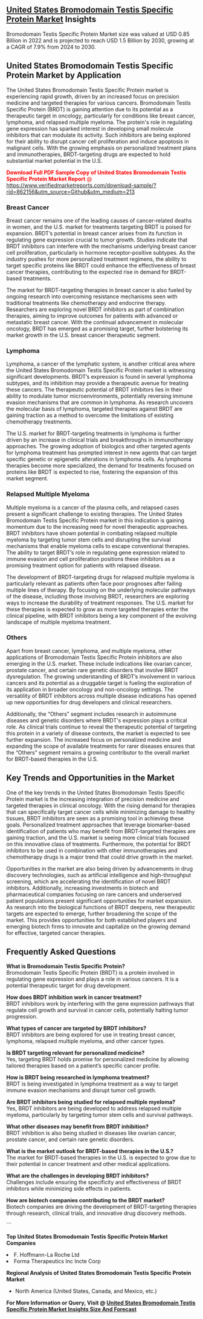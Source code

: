 <h2><a href="https://www.verifiedmarketreports.com/download-sample/?rid=862156&amp;utm_source=Github&amp;utm_medium=213" target="_blank">United States Bromodomain Testis Specific Protein Market</a> Insights</h2><p>Bromodomain Testis Specific Protein Market size was valued at USD 0.85 Billion in 2022 and is projected to reach USD 1.5 Billion by 2030, growing at a CAGR of 7.9% from 2024 to 2030.</p><p><h2>United States Bromodomain Testis Specific Protein Market by Application</h2><p>The United States Bromodomain Testis Specific Protein market is experiencing rapid growth, driven by an increased focus on precision medicine and targeted therapies for various cancers. Bromodomain Testis Specific Protein (BRDT) is gaining attention due to its potential as a therapeutic target in oncology, particularly for conditions like breast cancer, lymphoma, and relapsed multiple myeloma. The protein's role in regulating gene expression has sparked interest in developing small molecule inhibitors that can modulate its activity. Such inhibitors are being explored for their ability to disrupt cancer cell proliferation and induce apoptosis in malignant cells. With the growing emphasis on personalized treatment plans and immunotherapies, BRDT-targeting drugs are expected to hold substantial market potential in the U.S. <p><span class=""><span style="color: #ff0000;"><strong>Download Full PDF Sample Copy of United States Bromodomain Testis Specific Protein Market Report</strong> @ </span><a href="https://www.verifiedmarketreports.com/download-sample/?rid=862156&amp;utm_source=Github&amp;utm_medium=213" target="_blank">https://www.verifiedmarketreports.com/download-sample/?rid=862156&amp;utm_source=Github&amp;utm_medium=213</a></span></p></p><h3>Breast Cancer</h3><p>Breast cancer remains one of the leading causes of cancer-related deaths in women, and the U.S. market for treatments targeting BRDT is poised for expansion. BRDT’s potential in breast cancer arises from its function in regulating gene expression crucial to tumor growth. Studies indicate that BRDT inhibitors can interfere with the mechanisms underlying breast cancer cell proliferation, particularly in hormone receptor-positive subtypes. As the industry pushes for more personalized treatment regimens, the ability to target specific proteins like BRDT could enhance the effectiveness of breast cancer therapies, contributing to the expected rise in demand for BRDT-based treatments.</p><p>The market for BRDT-targeting therapies in breast cancer is also fueled by ongoing research into overcoming resistance mechanisms seen with traditional treatments like chemotherapy and endocrine therapy. Researchers are exploring novel BRDT inhibitors as part of combination therapies, aiming to improve outcomes for patients with advanced or metastatic breast cancer. With the continual advancement in molecular oncology, BRDT has emerged as a promising target, further bolstering its market growth in the U.S. breast cancer therapeutic segment.</p><h3>Lymphoma</h3><p>Lymphoma, a cancer of the lymphatic system, is another critical area where the United States Bromodomain Testis Specific Protein market is witnessing significant developments. BRDT’s expression is found in several lymphoma subtypes, and its inhibition may provide a therapeutic avenue for treating these cancers. The therapeutic potential of BRDT inhibitors lies in their ability to modulate tumor microenvironments, potentially reversing immune evasion mechanisms that are common in lymphoma. As research uncovers the molecular basis of lymphoma, targeted therapies against BRDT are gaining traction as a method to overcome the limitations of existing chemotherapy treatments.</p><p>The U.S. market for BRDT-targeting treatments in lymphoma is further driven by an increase in clinical trials and breakthroughs in immunotherapy approaches. The growing adoption of biologics and other targeted agents for lymphoma treatment has prompted interest in new agents that can target specific genetic or epigenetic alterations in lymphoma cells. As lymphoma therapies become more specialized, the demand for treatments focused on proteins like BRDT is expected to rise, fostering the expansion of this market segment.</p><h3>Relapsed Multiple Myeloma</h3><p>Multiple myeloma is a cancer of the plasma cells, and relapsed cases present a significant challenge to existing therapies. The United States Bromodomain Testis Specific Protein market in this indication is gaining momentum due to the increasing need for novel therapeutic approaches. BRDT inhibitors have shown potential in combating relapsed multiple myeloma by targeting tumor stem cells and disrupting the survival mechanisms that enable myeloma cells to escape conventional therapies. The ability to target BRDT’s role in regulating gene expression related to immune evasion and cell proliferation positions these inhibitors as a promising treatment option for patients with relapsed disease.</p><p>The development of BRDT-targeting drugs for relapsed multiple myeloma is particularly relevant as patients often face poor prognoses after failing multiple lines of therapy. By focusing on the underlying molecular pathways of the disease, including those involving BRDT, researchers are exploring ways to increase the durability of treatment responses. The U.S. market for these therapies is expected to grow as more targeted therapies enter the clinical pipeline, with BRDT inhibitors being a key component of the evolving landscape of multiple myeloma treatment.</p><h3>Others</h3><p>Apart from breast cancer, lymphoma, and multiple myeloma, other applications of Bromodomain Testis Specific Protein inhibitors are also emerging in the U.S. market. These include indications like ovarian cancer, prostate cancer, and certain rare genetic disorders that involve BRDT dysregulation. The growing understanding of BRDT’s involvement in various cancers and its potential as a druggable target is fueling the exploration of its application in broader oncology and non-oncology settings. The versatility of BRDT inhibitors across multiple disease indications has opened up new opportunities for drug developers and clinical researchers.</p><p>Additionally, the “Others” segment includes research in autoimmune diseases and genetic disorders where BRDT's expression plays a critical role. As clinical trials continue to reveal the therapeutic potential of targeting this protein in a variety of disease contexts, the market is expected to see further expansion. The increased focus on personalized medicine and expanding the scope of available treatments for rarer diseases ensures that the “Others” segment remains a growing contributor to the overall market for BRDT-based therapies in the U.S.</p><h2>Key Trends and Opportunities in the Market</h2><p>One of the key trends in the United States Bromodomain Testis Specific Protein market is the increasing integration of precision medicine and targeted therapies in clinical oncology. With the rising demand for therapies that can specifically target cancer cells while minimizing damage to healthy tissues, BRDT inhibitors are seen as a promising tool in achieving these goals. Personalized treatment approaches that leverage biomarker-based identification of patients who may benefit from BRDT-targeted therapies are gaining traction, and the U.S. market is seeing more clinical trials focused on this innovative class of treatments. Furthermore, the potential for BRDT inhibitors to be used in combination with other immunotherapies and chemotherapy drugs is a major trend that could drive growth in the market.</p><p>Opportunities in the market are also being driven by advancements in drug discovery technologies, such as artificial intelligence and high-throughput screening, which are accelerating the identification of novel BRDT inhibitors. Additionally, increasing investments in biotech and pharmaceutical companies focusing on rare cancers and underserved patient populations present significant opportunities for market expansion. As research into the biological functions of BRDT deepens, new therapeutic targets are expected to emerge, further broadening the scope of the market. This provides opportunities for both established players and emerging biotech firms to innovate and capitalize on the growing demand for effective, targeted cancer therapies.</p><h2>Frequently Asked Questions</h2><p><b>What is Bromodomain Testis Specific Protein?</b><br>Bromodomain Testis Specific Protein (BRDT) is a protein involved in regulating gene expression and plays a role in various cancers. It is a potential therapeutic target for drug development.</p><p><b>How does BRDT inhibition work in cancer treatment?</b><br>BRDT inhibitors work by interfering with the gene expression pathways that regulate cell growth and survival in cancer cells, potentially halting tumor progression.</p><p><b>What types of cancer are targeted by BRDT inhibitors?</b><br>BRDT inhibitors are being explored for use in treating breast cancer, lymphoma, relapsed multiple myeloma, and other cancer types.</p><p><b>Is BRDT targeting relevant for personalized medicine?</b><br>Yes, targeting BRDT holds promise for personalized medicine by allowing tailored therapies based on a patient’s specific cancer profile.</p><p><b>How is BRDT being researched in lymphoma treatment?</b><br>BRDT is being investigated in lymphoma treatment as a way to target immune evasion mechanisms and disrupt tumor cell growth.</p><p><b>Are BRDT inhibitors being studied for relapsed multiple myeloma?</b><br>Yes, BRDT inhibitors are being developed to address relapsed multiple myeloma, particularly by targeting tumor stem cells and survival pathways.</p><p><b>What other diseases may benefit from BRDT inhibition?</b><br>BRDT inhibition is also being studied in diseases like ovarian cancer, prostate cancer, and certain rare genetic disorders.</p><p><b>What is the market outlook for BRDT-based therapies in the U.S.?</b><br>The market for BRDT-based therapies in the U.S. is expected to grow due to their potential in cancer treatment and other medical applications.</p><p><b>What are the challenges in developing BRDT inhibitors?</b><br>Challenges include ensuring the specificity and effectiveness of BRDT inhibitors while minimizing side effects in patients.</p><p><b>How are biotech companies contributing to the BRDT market?</b><br>Biotech companies are driving the development of BRDT-targeting therapies through research, clinical trials, and innovative drug discovery methods.</p>```</p><p><strong>Top United States Bromodomain Testis Specific Protein Market Companies</strong></p><div data-test-id=""><p><li>F. Hoffmann-La Roche Ltd</li><li> Forma Therapeutics Inc Incte Corp</li></p><div><strong>Regional Analysis of&nbsp;United States Bromodomain Testis Specific Protein Market</strong></div><ul><li dir="ltr"><p dir="ltr">North America&nbsp;(United States, Canada, and Mexico, etc.)</p></li></ul><p><strong>For More Information or Query, Visit @&nbsp;</strong><strong><a href="https://www.verifiedmarketreports.com/product/bromodomain-testis-specific-protein-market/?utm_source=Github&amp;utm_medium=213" target="_blank">United States Bromodomain Testis Specific Protein Market Insights Size And Forecast</a></strong></p></div>
